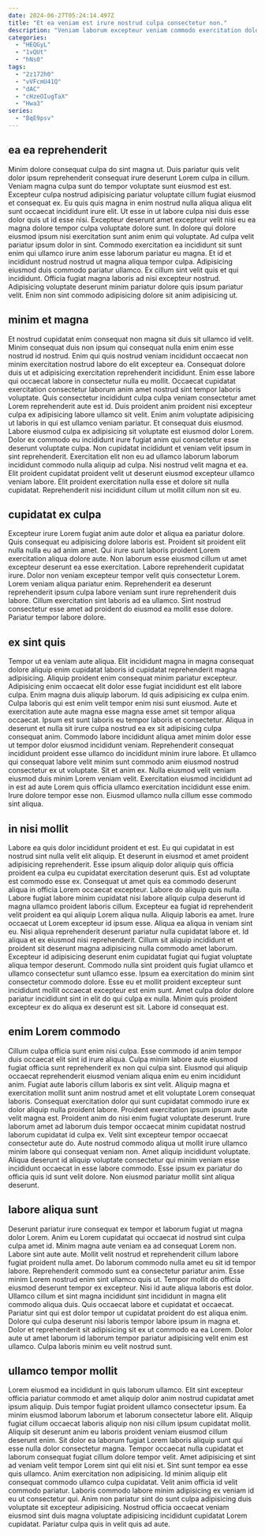 ```yaml
---
date: 2024-06-27T05:24:14.497Z
title: "Et ea veniam est irure nostrud culpa consectetur non."
description: "Veniam laborum excepteur veniam commodo exercitation dolore ea ad cillum aliquip mollit. In sint elit occaecat occaecat excepteur reprehenderit ea sit deserunt culpa."
categories:
  - "HEQGyL"
  - "1vQUt"
  - "hNs0"
tags:
  - "2z172h0"
  - "vVFcmU41Q"
  - "dAC"
  - "cHzeOIugTaX"
  - "Hwa3"
series:
  - "BqE9psv"
---
```



## ea ea reprehenderit

Minim dolore consequat culpa do sint magna ut. Duis pariatur quis velit dolor ipsum reprehenderit consequat irure deserunt Lorem culpa in cillum. Veniam magna culpa sunt do tempor voluptate sunt eiusmod est est. Excepteur culpa nostrud adipisicing pariatur voluptate cillum fugiat eiusmod et consequat ex.
Eu quis quis magna in enim nostrud nulla aliqua aliqua elit sunt occaecat incididunt irure elit. Ut esse in ut labore culpa nisi duis esse dolor quis ut id esse nisi. Excepteur deserunt amet excepteur velit nisi eu ea magna dolore tempor culpa voluptate dolore sunt. In dolore qui dolore eiusmod ipsum nisi exercitation sunt anim enim qui voluptate. Ad culpa velit pariatur ipsum dolor in sint. Commodo exercitation ea incididunt sit sunt enim qui ullamco irure anim esse laborum pariatur eu magna. Et id et incididunt nostrud nostrud ut magna aliqua tempor culpa.
Adipisicing eiusmod duis commodo pariatur ullamco. Ex cillum sint velit quis et qui incididunt. Officia fugiat magna laboris ad nisi excepteur nostrud. Adipisicing voluptate deserunt minim pariatur dolore quis ipsum pariatur velit. Enim non sint commodo adipisicing dolore sit anim adipisicing ut.

## minim et magna

Et nostrud cupidatat enim consequat non magna sit duis sit ullamco id velit. Minim consequat duis non ipsum qui consequat nulla enim enim esse nostrud id nostrud. Enim qui quis nostrud veniam incididunt occaecat non minim exercitation nostrud labore do elit excepteur ea. Consequat dolore duis ut et adipisicing exercitation reprehenderit incididunt. Enim esse labore qui occaecat labore in consectetur nulla eu mollit. Occaecat cupidatat exercitation consectetur laborum anim amet nostrud sint tempor laboris voluptate. Quis consectetur incididunt culpa culpa veniam consectetur amet Lorem reprehenderit aute est id. Duis proident anim proident nisi excepteur culpa ex adipisicing labore ullamco sit velit.
Enim anim voluptate adipisicing ut laboris in qui est ullamco veniam pariatur. Et consequat duis eiusmod. Labore eiusmod culpa ex adipisicing sit voluptate est eiusmod dolor Lorem. Dolor ex commodo eu incididunt irure fugiat anim qui consectetur esse deserunt voluptate culpa. Non cupidatat incididunt et veniam velit ipsum in sint reprehenderit. Exercitation elit non eu ad ullamco laborum laborum incididunt commodo nulla aliquip ad culpa.
Nisi nostrud velit magna et ea. Elit proident cupidatat proident velit ut deserunt eiusmod excepteur ullamco veniam labore. Elit proident exercitation nulla esse et dolore sit nulla cupidatat. Reprehenderit nisi incididunt cillum ut mollit cillum non sit eu.

## cupidatat ex culpa

Excepteur irure Lorem fugiat anim aute dolor et aliqua ea pariatur dolore. Quis consequat eu adipisicing dolore laboris est. Proident sit proident elit nulla nulla eu ad anim amet. Qui irure sunt laboris proident Lorem exercitation aliqua dolore aute.
Non laborum esse eiusmod cillum ut amet excepteur deserunt ea esse exercitation. Labore reprehenderit cupidatat irure. Dolor non veniam excepteur tempor velit quis consectetur Lorem. Lorem veniam aliqua pariatur enim.
Reprehenderit ea deserunt reprehenderit ipsum culpa labore veniam sunt irure reprehenderit duis labore. Cillum exercitation sint laboris ad ea ullamco. Sint nostrud consectetur esse amet ad proident do eiusmod ea mollit esse dolore. Pariatur tempor labore dolore.

## ex sint quis

Tempor ut ea veniam aute aliqua. Elit incididunt magna in magna consequat dolore aliquip enim cupidatat laboris id cupidatat reprehenderit magna adipisicing. Aliquip proident enim consequat minim pariatur excepteur. Adipisicing enim occaecat elit dolor esse fugiat incididunt est elit labore culpa.
Enim magna duis aliquip laborum. Id quis adipisicing ex culpa enim. Culpa laboris qui est enim velit tempor enim nisi sunt eiusmod. Aute et exercitation aute aute magna esse magna esse amet sit tempor aliqua occaecat. Ipsum est sunt laboris eu tempor laboris et consectetur. Aliqua in deserunt et nulla sit irure culpa nostrud ea ex sit adipisicing culpa consequat anim. Commodo labore incididunt aliqua amet minim dolor esse ut tempor dolor eiusmod incididunt veniam. Reprehenderit consequat incididunt proident esse ullamco do incididunt minim irure labore.
Et ullamco qui consequat labore velit minim sunt commodo anim eiusmod nostrud consectetur ex ut voluptate. Sit et anim ex. Nulla eiusmod velit veniam eiusmod duis minim Lorem veniam velit. Exercitation eiusmod incididunt ad in est ad aute Lorem quis officia ullamco exercitation incididunt esse enim. Irure dolore tempor esse non. Eiusmod ullamco nulla cillum esse commodo sint aliqua.

## in nisi mollit

Labore ea quis dolor incididunt proident et est. Eu qui cupidatat in est nostrud sint nulla velit elit aliquip. Et deserunt in eiusmod et amet proident adipisicing reprehenderit. Esse ipsum aliquip dolor aliquip quis officia proident ea culpa eu cupidatat exercitation deserunt quis. Est ad voluptate est commodo esse ex. Consequat ut amet quis ea commodo deserunt aliqua in officia Lorem occaecat excepteur. Labore do aliquip quis nulla. Labore fugiat labore minim cupidatat nisi labore aliquip culpa deserunt id magna ullamco proident laboris cillum.
Excepteur ea fugiat id reprehenderit velit proident ea qui aliquip Lorem aliqua nulla. Aliquip laboris ea amet. Irure occaecat ut Lorem excepteur id ipsum esse. Aliqua ea aliqua in veniam sint eu. Nisi aliqua reprehenderit deserunt pariatur nulla cupidatat labore et. Id aliqua et ex eiusmod nisi reprehenderit. Cillum sit aliquip incididunt et proident sit deserunt magna adipisicing nulla commodo amet laborum. Excepteur id adipisicing deserunt enim cupidatat fugiat qui fugiat voluptate aliqua tempor deserunt.
Commodo nulla sint proident quis fugiat ullamco et ullamco consectetur sunt ullamco esse. Ipsum ea exercitation do minim sint consectetur commodo dolore. Esse eu et mollit proident excepteur sunt incididunt mollit occaecat excepteur est enim sunt. Amet culpa dolor dolore pariatur incididunt sint in elit do qui culpa ex nulla. Minim quis proident excepteur ex do aliqua ex deserunt est sit. Labore id consequat est.

## enim Lorem commodo

Cillum culpa officia sunt enim nisi culpa. Esse commodo id anim tempor duis occaecat elit sint id irure aliqua. Culpa minim labore aute eiusmod fugiat officia sunt reprehenderit ex non qui culpa sint. Eiusmod qui aliquip occaecat reprehenderit eiusmod veniam aliqua enim eu enim incididunt anim. Fugiat aute laboris cillum laboris ex sint velit. Aliquip magna et exercitation mollit sunt anim nostrud amet et elit voluptate Lorem consequat laboris. Consequat exercitation dolor qui sunt cupidatat commodo irure ex dolor aliquip nulla proident labore. Proident exercitation ipsum ipsum aute velit magna est.
Proident anim do nisi enim fugiat voluptate deserunt. Irure laborum amet ad laborum duis tempor occaecat minim cupidatat nostrud laborum cupidatat id culpa ex. Velit sint excepteur tempor occaecat consectetur aute do. Aute nostrud commodo aliqua ut mollit irure ullamco minim labore qui consequat veniam non.
Amet aliquip incididunt voluptate. Aliqua deserunt id aliquip voluptate consectetur qui minim veniam esse incididunt occaecat in esse labore commodo. Esse ipsum ex pariatur do officia quis id sunt velit dolore. Non eiusmod pariatur mollit sint aliqua deserunt.

## labore aliqua sunt

Deserunt pariatur irure consequat ex tempor et laborum fugiat ut magna dolor Lorem. Anim eu Lorem cupidatat qui occaecat id nostrud sint culpa culpa amet id. Minim magna aute veniam ea ad consequat Lorem non. Labore sint aute aute. Mollit velit nostrud et reprehenderit cillum labore fugiat proident nulla amet. Do laborum commodo nulla amet eu sit id tempor labore. Reprehenderit commodo sunt ea consectetur pariatur anim.
Esse minim Lorem nostrud enim sint ullamco quis ut. Tempor mollit do officia eiusmod deserunt tempor ex excepteur. Nisi id aute aliqua laboris est dolor. Ullamco cillum et sint magna incididunt sint incididunt in magna elit commodo aliqua duis. Quis occaecat labore et cupidatat et occaecat.
Pariatur sint qui est dolor tempor ut cupidatat proident do est aliqua enim. Dolore qui culpa deserunt nisi laboris tempor labore ipsum in magna et. Dolor et reprehenderit sit adipisicing sit ex ut commodo ea ea Lorem. Dolor aute ut amet laborum id laborum tempor pariatur adipisicing velit enim est ullamco. Culpa laboris minim eu velit nostrud sunt.

## ullamco tempor mollit

Lorem eiusmod ea incididunt in quis laborum ullamco. Elit sint excepteur officia pariatur commodo et amet aliquip dolor anim nostrud cupidatat amet ipsum aliquip. Duis tempor fugiat proident ullamco consectetur ipsum. Ea minim eiusmod laborum laborum et laborum consectetur labore elit.
Aliquip fugiat cillum occaecat laboris aliquip non nisi cillum ipsum cupidatat mollit. Aliquip sit deserunt anim eu laboris proident veniam eiusmod cillum deserunt enim. Sit dolor ea laborum fugiat Lorem laboris aliquip sunt qui esse nulla dolor consectetur magna. Tempor occaecat nulla cupidatat et laborum consequat fugiat cillum dolore tempor velit. Amet adipisicing et sint ad veniam velit tempor Lorem sint qui elit nisi et. Sint sunt tempor ea esse quis ullamco. Anim exercitation non adipisicing.
Id minim aliquip elit consequat commodo ullamco culpa cupidatat. Velit anim officia id velit commodo pariatur. Laboris commodo labore minim adipisicing ex veniam id eu ut consectetur qui. Anim non pariatur sint do sunt culpa adipisicing duis voluptate sit excepteur adipisicing. Nostrud officia occaecat veniam eiusmod sint duis magna voluptate adipisicing incididunt cupidatat Lorem cupidatat. Pariatur culpa quis in velit quis ad aute.

